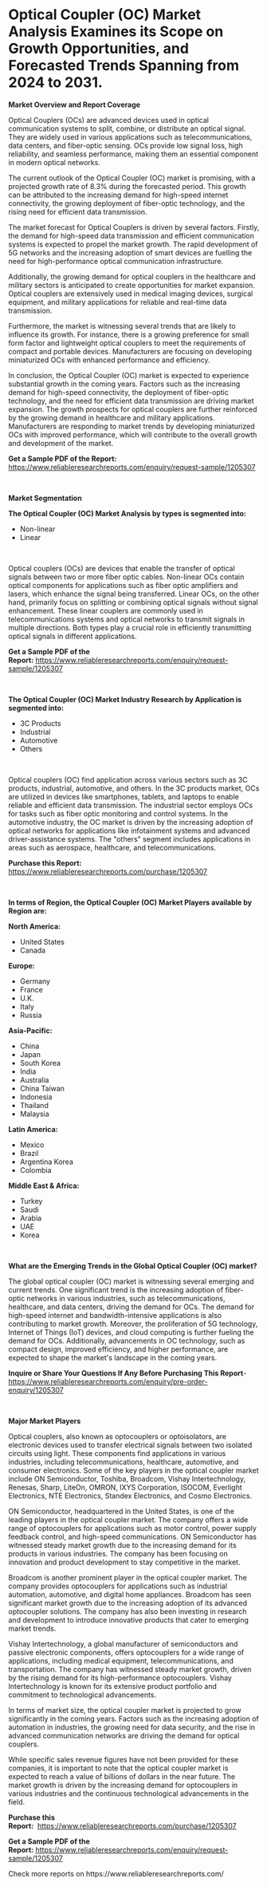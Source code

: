<p><h1>Optical Coupler (OC) Market Analysis Examines its Scope on Growth Opportunities, and Forecasted Trends Spanning from 2024 to 2031.</h1></p><p><strong>Market Overview and Report Coverage</strong></p>
<p><p>Optical Couplers (OCs) are advanced devices used in optical communication systems to split, combine, or distribute an optical signal. They are widely used in various applications such as telecommunications, data centers, and fiber-optic sensing. OCs provide low signal loss, high reliability, and seamless performance, making them an essential component in modern optical networks.</p><p>The current outlook of the Optical Coupler (OC) market is promising, with a projected growth rate of 8.3% during the forecasted period. This growth can be attributed to the increasing demand for high-speed internet connectivity, the growing deployment of fiber-optic technology, and the rising need for efficient data transmission.</p><p>The market forecast for Optical Couplers is driven by several factors. Firstly, the demand for high-speed data transmission and efficient communication systems is expected to propel the market growth. The rapid development of 5G networks and the increasing adoption of smart devices are fuelling the need for high-performance optical communication infrastructure.</p><p>Additionally, the growing demand for optical couplers in the healthcare and military sectors is anticipated to create opportunities for market expansion. Optical couplers are extensively used in medical imaging devices, surgical equipment, and military applications for reliable and real-time data transmission.</p><p>Furthermore, the market is witnessing several trends that are likely to influence its growth. For instance, there is a growing preference for small form factor and lightweight optical couplers to meet the requirements of compact and portable devices. Manufacturers are focusing on developing miniaturized OCs with enhanced performance and efficiency.</p><p>In conclusion, the Optical Coupler (OC) market is expected to experience substantial growth in the coming years. Factors such as the increasing demand for high-speed connectivity, the deployment of fiber-optic technology, and the need for efficient data transmission are driving market expansion. The growth prospects for optical couplers are further reinforced by the growing demand in healthcare and military applications. Manufacturers are responding to market trends by developing miniaturized OCs with improved performance, which will contribute to the overall growth and development of the market.</p></p>
<p><strong>Get a Sample PDF of the Report:</strong> <a href="https://www.reliableresearchreports.com/enquiry/request-sample/1205307">https://www.reliableresearchreports.com/enquiry/request-sample/1205307</a></p>
<p>&nbsp;</p>
<p><strong>Market Segmentation</strong></p>
<p><strong>The Optical Coupler (OC) Market Analysis by types is segmented into:</strong></p>
<p><ul><li>Non-linear</li><li>Linear</li></ul></p>
<p>&nbsp;</p>
<p><p>Optical couplers (OCs) are devices that enable the transfer of optical signals between two or more fiber optic cables. Non-linear OCs contain optical components for applications such as fiber optic amplifiers and lasers, which enhance the signal being transferred. Linear OCs, on the other hand, primarily focus on splitting or combining optical signals without signal enhancement. These linear couplers are commonly used in telecommunications systems and optical networks to transmit signals in multiple directions. Both types play a crucial role in efficiently transmitting optical signals in different applications.</p></p>
<p><strong>Get a Sample PDF of the Report:</strong>&nbsp;<a href="https://www.reliableresearchreports.com/enquiry/request-sample/1205307">https://www.reliableresearchreports.com/enquiry/request-sample/1205307</a></p>
<p>&nbsp;</p>
<p><strong>The Optical Coupler (OC) Market Industry Research by Application is segmented into:</strong></p>
<p><ul><li>3C Products</li><li>Industrial</li><li>Automotive</li><li>Others</li></ul></p>
<p>&nbsp;</p>
<p><p>Optical couplers (OC) find application across various sectors such as 3C products, industrial, automotive, and others. In the 3C products market, OCs are utilized in devices like smartphones, tablets, and laptops to enable reliable and efficient data transmission. The industrial sector employs OCs for tasks such as fiber optic monitoring and control systems. In the automotive industry, the OC market is driven by the increasing adoption of optical networks for applications like infotainment systems and advanced driver-assistance systems. The "others" segment includes applications in areas such as aerospace, healthcare, and telecommunications.</p></p>
<p><strong>Purchase this Report:</strong>&nbsp; <a href="https://www.reliableresearchreports.com/purchase/1205307">https://www.reliableresearchreports.com/purchase/1205307</a></p>
<p>&nbsp;</p>
<p><strong>In terms of Region, the Optical Coupler (OC) Market Players available by Region are:</strong></p>
<p>
    <p> <strong> North America: </strong>
        <ul>
            <li>United States</li>
            <li>Canada</li>
        </ul>
        </p> 
    <p> <strong> Europe: </strong>
        <ul>
            <li>Germany</li>
            <li>France</li>
            <li>U.K.</li>
            <li>Italy</li>
            <li>Russia</li>
        </ul>
        </p> 
    <p> <strong> Asia-Pacific: </strong>
        <ul>
            <li>China</li>
            <li>Japan</li>
            <li>South Korea</li>
            <li>India</li>
            <li>Australia</li>
            <li>China Taiwan</li>
            <li>Indonesia</li>
            <li>Thailand</li>
            <li>Malaysia</li>
        </ul>
        </p> 
    <p> <strong> Latin America: </strong>
        <ul>
            <li>Mexico</li>
            <li>Brazil</li>
            <li>Argentina Korea</li>
            <li>Colombia</li>
        </ul>
        </p> 
    <p> <strong> Middle East & Africa: </strong>
        <ul>
            <li>Turkey</li>
            <li>Saudi</li>
            <li>Arabia</li>
            <li>UAE</li>
            <li>Korea</li>
        </ul>
    </p>
    </p>
<p>&nbsp;</p>
<p><strong>What are the Emerging Trends in the Global Optical Coupler (OC) market?</strong></p>
<p><p>The global optical coupler (OC) market is witnessing several emerging and current trends. One significant trend is the increasing adoption of fiber-optic networks in various industries, such as telecommunications, healthcare, and data centers, driving the demand for OCs. The demand for high-speed internet and bandwidth-intensive applications is also contributing to market growth. Moreover, the proliferation of 5G technology, Internet of Things (IoT) devices, and cloud computing is further fueling the demand for OCs. Additionally, advancements in OC technology, such as compact design, improved efficiency, and higher performance, are expected to shape the market's landscape in the coming years.</p></p>
<p><strong>Inquire or Share Your Questions If Any Before Purchasing This Report</strong>- <a href="https://www.reliableresearchreports.com/enquiry/pre-order-enquiry/1205307">https://www.reliableresearchreports.com/enquiry/pre-order-enquiry/1205307</a></p>
<p>&nbsp;</p>
<p><strong>Major Market Players</strong></p>
<p><p>Optical couplers, also known as optocouplers or optoisolators, are electronic devices used to transfer electrical signals between two isolated circuits using light. These components find applications in various industries, including telecommunications, healthcare, automotive, and consumer electronics. Some of the key players in the optical coupler market include ON Semiconductor, Toshiba, Broadcom, Vishay Intertechnology, Renesas, Sharp, LiteOn, OMRON, IXYS Corporation, ISOCOM, Everlight Electronics, NTE Electronics, Standex Electronics, and Cosmo Electronics. </p><p>ON Semiconductor, headquartered in the United States, is one of the leading players in the optical coupler market. The company offers a wide range of optocouplers for applications such as motor control, power supply feedback control, and high-speed communications. ON Semiconductor has witnessed steady market growth due to the increasing demand for its products in various industries. The company has been focusing on innovation and product development to stay competitive in the market.</p><p>Broadcom is another prominent player in the optical coupler market. The company provides optocouplers for applications such as industrial automation, automotive, and digital home appliances. Broadcom has seen significant market growth due to the increasing adoption of its advanced optocoupler solutions. The company has also been investing in research and development to introduce innovative products that cater to emerging market trends.</p><p>Vishay Intertechnology, a global manufacturer of semiconductors and passive electronic components, offers optocouplers for a wide range of applications, including medical equipment, telecommunications, and transportation. The company has witnessed steady market growth, driven by the rising demand for its high-performance optocouplers. Vishay Intertechnology is known for its extensive product portfolio and commitment to technological advancements.</p><p>In terms of market size, the optical coupler market is projected to grow significantly in the coming years. Factors such as the increasing adoption of automation in industries, the growing need for data security, and the rise in advanced communication networks are driving the demand for optical couplers.</p><p>While specific sales revenue figures have not been provided for these companies, it is important to note that the optical coupler market is expected to reach a value of billions of dollars in the near future. The market growth is driven by the increasing demand for optocouplers in various industries and the continuous technological advancements in the field.</p></p>
<p><strong>Purchase this Report:</strong>&nbsp;&nbsp;<a href="https://www.reliableresearchreports.com/purchase/1205307">https://www.reliableresearchreports.com/purchase/1205307</a></p>
<p></p>
<p><strong>Get a Sample PDF of the Report:</strong>&nbsp;<a href="https://www.reliableresearchreports.com/enquiry/request-sample/1205307">https://www.reliableresearchreports.com/enquiry/request-sample/1205307</a></p>
<p>Check more reports on https://www.reliableresearchreports.com/</p>